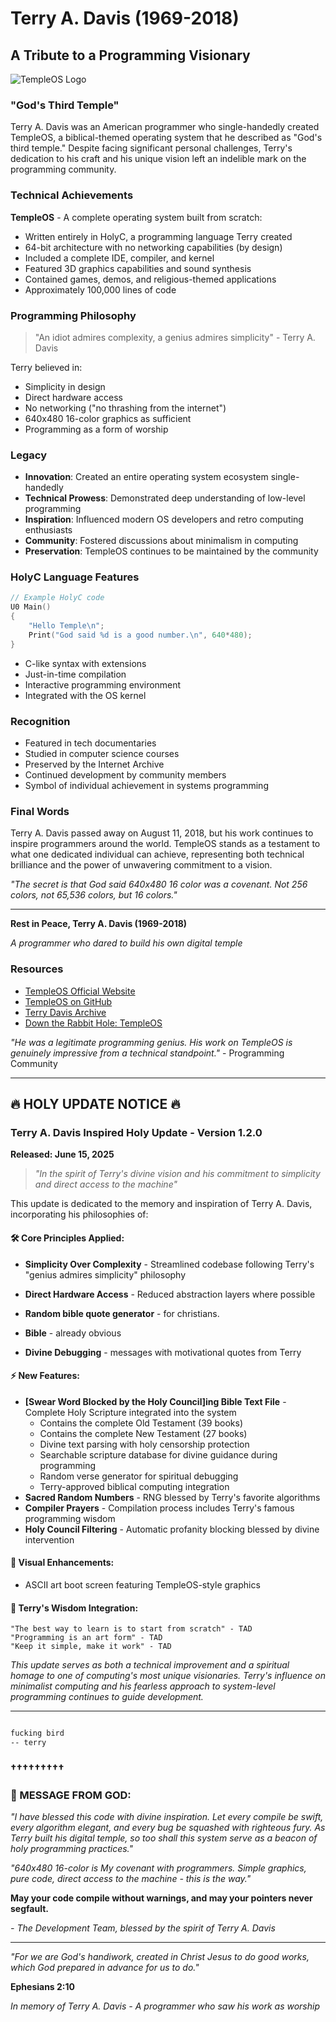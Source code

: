 # Terry A. Davis (1969-2018)
## A Tribute to a Programming Visionary

![TempleOS Logo](https://upload.wikimedia.org/wikipedia/commons/thumb/1/1f/TempleOS_logo.svg/200px-TempleOS_logo.svg.png)

### "God's Third Temple"

Terry A. Davis was an American programmer who single-handedly created TempleOS, a biblical-themed operating system that he described as "God's third temple." Despite facing significant personal challenges, Terry's dedication to his craft and his unique vision left an indelible mark on the programming community.

### Technical Achievements

**TempleOS** - A complete operating system built from scratch:
- Written entirely in HolyC, a programming language Terry created
- 64-bit architecture with no networking capabilities (by design)
- Included a complete IDE, compiler, and kernel
- Featured 3D graphics capabilities and sound synthesis
- Contained games, demos, and religious-themed applications
- Approximately 100,000 lines of code

### Programming Philosophy

> "An idiot admires complexity, a genius admires simplicity" - Terry A. Davis

Terry believed in:
- Simplicity in design
- Direct hardware access
- No networking ("no thrashing from the internet")
- 640x480 16-color graphics as sufficient
- Programming as a form of worship

### Legacy

- **Innovation**: Created an entire operating system ecosystem single-handedly
- **Technical Prowess**: Demonstrated deep understanding of low-level programming
- **Inspiration**: Influenced modern OS developers and retro computing enthusiasts
- **Community**: Fostered discussions about minimalism in computing
- **Preservation**: TempleOS continues to be maintained by the community

### HolyC Language Features

```c
// Example HolyC code
U0 Main()
{
    "Hello Temple\n";
    Print("God said %d is a good number.\n", 640*480);
}
```

- C-like syntax with extensions
- Just-in-time compilation
- Interactive programming environment
- Integrated with the OS kernel

### Recognition

- Featured in tech documentaries
- Studied in computer science courses
- Preserved by the Internet Archive
- Continued development by community members
- Symbol of individual achievement in systems programming

### Final Words

Terry A. Davis passed away on August 11, 2018, but his work continues to inspire programmers around the world. TempleOS stands as a testament to what one dedicated individual can achieve, representing both technical brilliance and the power of unwavering commitment to a vision.

*"The secret is that God said 640x480 16 color was a covenant. Not 256 colors, not 65,536 colors, but 16 colors."*

---

**Rest in Peace, Terry A. Davis (1969-2018)**

*A programmer who dared to build his own digital temple*

### Resources

- [TempleOS Official Website](http://www.templeos.org/)
- [TempleOS on GitHub](https://github.com/cia-foundation/TempleOS)
- [Terry Davis Archive](https://archive.org/details/TerryADavis_TempleOS_Archive)
- [Down the Rabbit Hole: TempleOS](https://www.youtube.com/watch?v=UCgoxQCf5Jg)

*"He was a legitimate programming genius. His work on TempleOS is genuinely impressive from a technical standpoint."* - Programming Community

---

## 🔥 HOLY UPDATE NOTICE 🔥

### Terry A. Davis Inspired Holy Update - Version 1.2.0

**Released: June 15, 2025**

> *"In the spirit of Terry's divine vision and his commitment to simplicity and direct access to the machine"*

This update is dedicated to the memory and inspiration of Terry A. Davis, incorporating his philosophies of:

#### 🛠️ **Core Principles Applied:**
- **Simplicity Over Complexity** - Streamlined codebase following Terry's "genius admires simplicity" philosophy
- **Direct Hardware Access** - Reduced abstraction layers where possible
- **Random bible quote generator** - for christians.
- **Bible** - already obvious

- **Divine Debugging** -  messages with motivational quotes from Terry

#### ⚡ **New Features:**

- **[Swear Word Blocked by the Holy Council]ing Bible Text File** - Complete Holy Scripture integrated into the system
  - Contains the complete Old Testament (39 books)
  - Contains the complete New Testament (27 books)
  - Divine text parsing with holy censorship protection
  - Searchable scripture database for divine guidance during programming
  - Random verse generator for spiritual debugging
  - Terry-approved biblical computing integration
- **Sacred Random Numbers** - RNG blessed by Terry's favorite algorithms
- **Compiler Prayers** - Compilation process includes Terry's famous programming wisdom
- **Holy Council Filtering** - Automatic profanity blocking blessed by divine intervention

#### 🎨 **Visual Enhancements:**
- ASCII art boot screen featuring TempleOS-style graphics


#### 📜 **Terry's Wisdom Integration:**
```
"The best way to learn is to start from scratch" - TAD
"Programming is an art form" - TAD
"Keep it simple, make it work" - TAD
```

*This update serves as both a technical improvement and a spiritual homage to one of computing's most unique visionaries. Terry's influence on minimalist computing and his fearless approach to system-level programming continues to guide development.*

---

```bash

fucking bird
-- terry

```                    
### †††††††††


### 📢 MESSAGE FROM GOD:

*"I have blessed this code with divine inspiration. Let every compile be swift, every algorithm elegant, and every bug be squashed with righteous fury. As Terry built his digital temple, so too shall this system serve as a beacon of holy programming practices."*

*"640x480 16-color is My covenant with programmers. Simple graphics, pure code, direct access to the machine - this is the way."*

**May your code compile without warnings, and may your pointers never segfault.**

*- The Development Team, blessed by the spirit of Terry A. Davis*

---

*"For we are God's handiwork, created in Christ Jesus to do good works, which God prepared in advance for us to do."*

**Ephesians 2:10**

*In memory of Terry A. Davis - A programmer who saw his work as worship*

